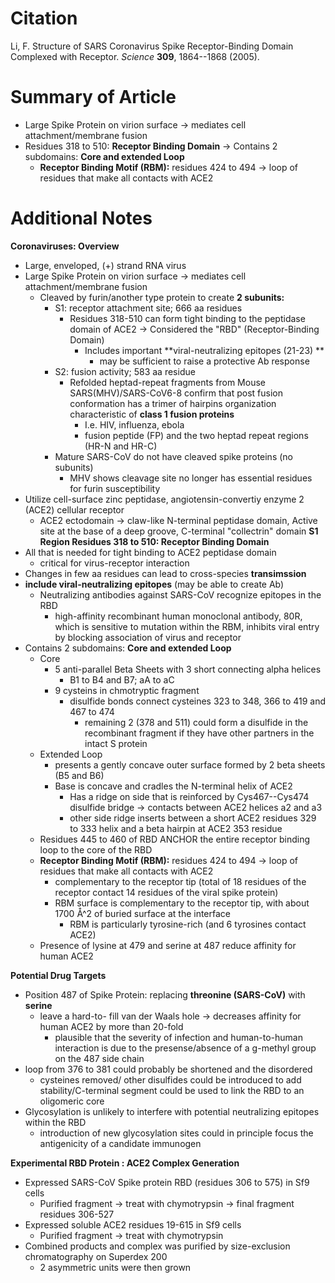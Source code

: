 # **Citation**
Li, F. Structure of SARS Coronavirus Spike Receptor-Binding Domain Complexed with Receptor. *Science* **309**, 1864--1868 (2005).

# **Summary of Article**
*  Large Spike Protein on virion surface → mediates cell attachment/membrane fusion
*  Residues 318 to 510: **Receptor Binding Domain** → Contains 2 subdomains: **Core and extended Loop**
    - **Receptor Binding Motif (RBM):** residues 424 to 494 → loop of residues that make all contacts with ACE2


# **Additional Notes**
**Coronaviruses: Overview**
-   Large, enveloped, (+) strand RNA virus
-   Large Spike Protein on virion surface → mediates cell attachment/membrane fusion
    -   Cleaved by furin/another type protein to create **2 subunits:**
        -   S1: receptor attachment site; 666 aa residues
            -   Residues 318-510 can form tight binding to the peptidase domain of ACE2 → Considered the "RBD" (Receptor-Binding Domain)
                -   Includes important **viral-neutralizing epitopes (21-23) **
                    -   may be sufficient to raise a protective Ab response
        -   S2: fusion activity; 583 aa residue
            -   Refolded heptad-repeat fragments from Mouse SARS(MHV)/SARS-CoV6-8 confirm that post fusion conformation has a trimer of hairpins organization characteristic of **class 1 fusion proteins**
                -   I.e. HIV, influenza, ebola
                -   fusion peptide (FP) and the two heptad repeat regions (HR-N and HR-C) 
        -   Mature SARS-CoV do not have cleaved spike proteins (no subunits)
            -   MHV shows cleavage site no longer has essential residues for furin susceptibility
-   Utilize cell-surface zinc peptidase, angiotensin-convertiy enzyme 2 (ACE2) cellular receptor
    -   ACE2 ectodomain → claw-like N-terminal peptidase domain, Active site at the base of a deep groove, C-terminal "collectrin" domain
**S1 Region Residues 318 to 510: Receptor Binding Domain**
-   All that is needed for tight binding to ACE2 peptidase domain
    -   critical for virus-receptor interaction
-   Changes in few aa residues can lead to cross-species **transimssion**
-   **include viral-neutralizing epitopes** (may be able to create Ab)
    - Neutralizing antibodies against SARS-CoV recognize epitopes in the RBD
        - high-affinity recombinant human monoclonal antibody, 80R, which is sensitive to mutation within the RBM, inhibits viral entry by blocking association of virus and receptor
-   Contains 2 subdomains: **Core and extended Loop**
    -   Core
        -   5 anti-parallel Beta Sheets with 3 short connecting alpha helices
            -   B1 to B4 and B7; aA to aC
        -   9 cysteins in chmotryptic fragment
            -   disulfide bonds connect cysteines 323 to 348, 366 to 419 and 467 to 474
                -   remaining 2 (378 and 511) could form a disulfide in the recombinant fragment if they have other partners in the intact S protein
    -   Extended Loop
        -   presents a gently concave outer surface formed by 2 beta sheets (B5 and B6)
        -   Base is concave and cradles the N-terminal helix of ACE2
            -   Has a ridge on side that is reinforced by Cys467--Cys474 disulfide bridge → contacts between ACE2 helices a2 and a3
            -   other side ridge inserts between a short ACE2 residues 329 to 333 helix and a beta hairpin at ACE2 353 residue
    -   Residues 445 to 460 of RBD ANCHOR the entire receptor binding loop to the core of the RBD
    -   **Receptor Binding Motif (RBM):** residues 424 to 494 → loop of residues that make all contacts with ACE2
        -   complementary to the receptor tip (total of 18 residues of the receptor contact 14 residues of the viral spike protein)
        -   RBM surface is complementary to the receptor tip, with about 1700 Å^2 of buried surface at the interface
            - RBM is particularly tyrosine-rich (and 6 tyrosines contact ACE2)
    - Presence of lysine at 479 and serine at 487 reduce affinity for human ACE2

**Potential Drug Targets**
-  Position 487 of Spike Protein: replacing **threonine (SARS-CoV)** with **serine**
    - leave a hard-to- fill van der Waals hole → decreases affinity for human ACE2 by more than 20-fold
      - plausible that the severity of infection and human-to-human interaction is due to the presense/absence of a  g-methyl group on the 487 side chain
- loop from 376 to 381 could probably be shortened and the disordered
    - cysteines removed/ other disulfides could be introduced to add stability/C-terminal segment could be used to link the RBD to an oligomeric core
- Glycosylation is unlikely to interfere with potential neutralizing epitopes within the RBD
    -  introduction of new glycosylation sites could in principle focus the antigenicity of a candidate immunogen

**Experimental RBD Protein : ACE2 Complex Generation**
-   Expressed SARS-CoV Spike protein RBD (residues 306 to 575) in Sf9 cells
    -   Purified fragment → treat with chymotrypsin → final fragment residues 306-527
-   Expressed soluble ACE2 residues 19-615 in Sf9 cells
    -   Purified fragment → treat with chymotrypsin
-   Combined products and complex was purified by size-exclusion chromatography on Superdex 200
    -   2 asymmetric units were then grown
